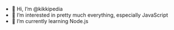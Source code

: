 - 👋 Hi, I’m @kikkipedia
- 👀 I’m interested in pretty much everything, especially JavaScript
- 🌱 I’m currently learning Node.js


<!---
kikkipedia/kikkipedia is a ✨ special ✨ repository because its `README.md` (this file) appears on your GitHub profile.
You can click the Preview link to take a look at your changes.
--->
